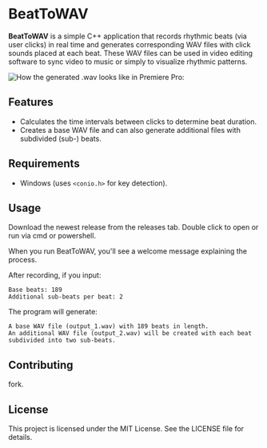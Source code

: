 # BeatToWAV
**BeatToWAV** is a simple C++ application that records rhythmic beats (via user clicks) in real time and generates corresponding WAV files with click sounds placed at each beat. These WAV files can be used in video editing software to sync video to music or simply to visualize rhythmic patterns.

![How the generated .wav looks like in Premiere Pro:](https://via.placeholder.com/468x300?text=App+Screenshot+Here)

## Features

- Calculates the time intervals between clicks to determine beat duration.
- Creates a base WAV file and can also generate additional files with subdivided (sub-) beats.

## Requirements

- Windows (uses `<conio.h>` for key detection).

## Usage

Download the newest release from the releases tab. Double click to open or run via cmd or powershell.

When you run BeatToWAV, you'll see a welcome message explaining the process.

After recording, if you input:

    Base beats: 189
    Additional sub-beats per beat: 2

The program will generate:

    A base WAV file (output_1.wav) with 189 beats in length.
    An additional WAV file (output_2.wav) will be created with each beat subdivided into two sub-beats.


## Contributing

fork.

## License

This project is licensed under the MIT License. See the LICENSE file for details.
